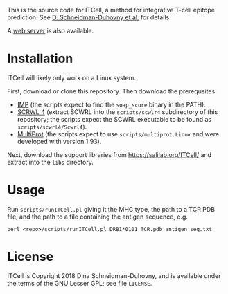 This is the source code for ITCell, a method for integrative T-cell epitope
prediction.
See [D. Schneidman-Duhovny et al.](https://doi.org/10.1101/415661) for details.

A [web server](https://salilab.org/itcell/) is also available.

# Installation

ITCell will likely only work on a Linux system.

First, download or clone this repository. Then download the prerequsites:

 - [IMP](https://integrativemodeling.org/) (the scripts expect to find the
   `soap_score` binary in the PATH).
 - [SCRWL 4](http://dunbrack.fccc.edu/scwrl4/) (extract SCWRL into the
   `scripts/scwlr4` subdirectory of this repository; the scripts expect the
   SCWRL executable to be found as `scripts/scwrl4/Scwrl4`).
 - [MultiProt](http://bioinfo3d.cs.tau.ac.il/MultiProt/) (the scripts expect
   to use `scripts/multiprot.Linux` and were developed with version 1.93).

Next, download the support libraries from
<a href="https://salilab.org/ITCell/">https://salilab.org/ITCell/</a> and
extract into the `libs` directory.

# Usage

Run `scripts/runITCell.pl` giving it the MHC type, the path to a TCR PDB
file, and the path to a file containing the antigen sequence, e.g.

    perl <repo>/scripts/runITCell.pl DRB1*0101 TCR.pdb antigen_seq.txt

# License

ITCell is Copyright 2018 Dina Schneidman-Duhovny, and is available under the
terms of the GNU Lesser GPL; see file `LICENSE`.
